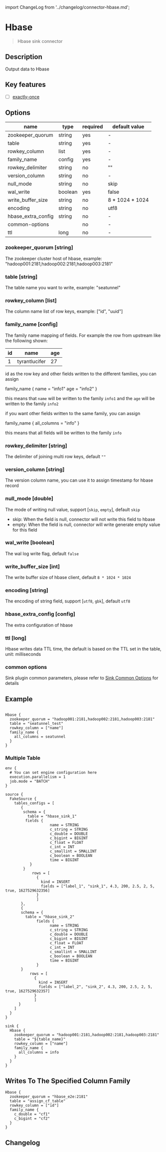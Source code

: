 import ChangeLog from '../changelog/connector-hbase.md';

# Hbase

> Hbase sink connector

## Description

Output data to Hbase

## Key features

- [ ] [exactly-once](../../concept/connector-v2-features.md)

## Options

|        name        |  type   | required |  default value  |
|--------------------|---------|----------|-----------------|
| zookeeper_quorum   | string  | yes      | -               |
| table              | string  | yes      | -               |
| rowkey_column      | list    | yes      | -               |
| family_name        | config  | yes      | -               |
| rowkey_delimiter   | string  | no       | ""              |
| version_column     | string  | no       | -               |
| null_mode          | string  | no       | skip            |
| wal_write          | boolean | yes      | false           |
| write_buffer_size  | string  | no       | 8 * 1024 * 1024 |
| encoding           | string  | no       | utf8            |
| hbase_extra_config | string  | no       | -               |
| common-options     |         | no       | -               |
| ttl                | long    | no       | -               |

### zookeeper_quorum [string]

The zookeeper cluster host of hbase, example: "hadoop001:2181,hadoop002:2181,hadoop003:2181"

### table [string]

The table name you want to write, example: "seatunnel"

### rowkey_column [list]

The column name list of row keys, example: ["id", "uuid"]

### family_name [config]

The family name mapping of fields. For example the row from upstream like the following shown:

| id |     name      | age |
|----|---------------|-----|
| 1  | tyrantlucifer | 27  |

id as the row key and other fields written to the different families, you can assign

family_name {
name = "info1"
age = "info2"
}

this means that `name` will be written to the family `info1` and the `age` will be written to the family `info2`

if you want other fields written to the same family, you can assign

family_name {
all_columns = "info"
}

this means that all fields will be written to the family `info`

### rowkey_delimiter [string]

The delimiter of joining multi row keys, default `""`

### version_column [string]

The version column name, you can use it to assign timestamp for hbase record

### null_mode [double]

The mode of writing null value, support [`skip`, `empty`], default `skip`

- skip: When the field is null, connector will not write this field to hbase
- empty: When the field is null, connector will write generate empty value for this field

### wal_write [boolean]

The wal log write flag, default `false`

### write_buffer_size [int]

The write buffer size of hbase client, default `8 * 1024 * 1024`

### encoding [string]

The encoding of string field, support [`utf8`, `gbk`], default `utf8`

### hbase_extra_config [config]

The extra configuration of hbase

### ttl [long]

Hbase writes data TTL time, the default is based on the TTL set in the table, unit: milliseconds

### common options

Sink plugin common parameters, please refer to [Sink Common Options](../sink-common-options.md) for details

## Example

```hocon

Hbase {
  zookeeper_quorum = "hadoop001:2181,hadoop002:2181,hadoop003:2181"
  table = "seatunnel_test"
  rowkey_column = ["name"]
  family_name {
    all_columns = seatunnel
  }
}

```

### Multiple Table

```hocon
env {
  # You can set engine configuration here
  execution.parallelism = 1
  job.mode = "BATCH"
}

source {
  FakeSource {
    tables_configs = [
       {
        schema = {
          table = "hbase_sink_1"
         fields {
                    name = STRING
                    c_string = STRING
                    c_double = DOUBLE
                    c_bigint = BIGINT
                    c_float = FLOAT
                    c_int = INT
                    c_smallint = SMALLINT
                    c_boolean = BOOLEAN
                    time = BIGINT
           }
        }
            rows = [
              {
                kind = INSERT
                fields = ["label_1", "sink_1", 4.3, 200, 2.5, 2, 5, true, 1627529632356]
              }
              ]
       },
       {
       schema = {
         table = "hbase_sink_2"
              fields {
                    name = STRING
                    c_string = STRING
                    c_double = DOUBLE
                    c_bigint = BIGINT
                    c_float = FLOAT
                    c_int = INT
                    c_smallint = SMALLINT
                    c_boolean = BOOLEAN
                    time = BIGINT
              }
       }
           rows = [
             {
               kind = INSERT
               fields = ["label_2", "sink_2", 4.3, 200, 2.5, 2, 5, true, 1627529632357]
             }
             ]
      }
    ]
  }
}

sink {
  Hbase {
    zookeeper_quorum = "hadoop001:2181,hadoop002:2181,hadoop003:2181"
    table = "${table_name}"
    rowkey_column = ["name"]
    family_name {
      all_columns = info
    }
  }
}
```

## Writes To The Specified Column Family

```hocon
Hbase {
  zookeeper_quorum = "hbase_e2e:2181"
  table = "assign_cf_table"
  rowkey_column = ["id"]
  family_name {
    c_double = "cf1"
    c_bigint = "cf2"
  }
}
```

## Changelog

<ChangeLog />
